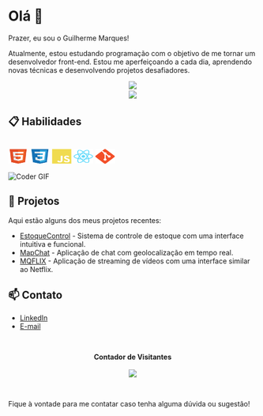 # Olá 👋 

Prazer, eu sou o Guilherme Marques!

Atualmente, estou estudando programação com o objetivo de me tornar um desenvolvedor front-end. Estou me aperfeiçoando a cada dia, aprendendo novas técnicas e desenvolvendo projetos desafiadores.

<div align="center">
  <a href="https://github.com/droidmarx">
    <img height="180em" src="https://github-readme-stats.vercel.app/api?username=droidmarx&show_icons=true&theme=tokyonight&include_all_commits=true&count_private=true"/>
    <br>
    <img height="180em" src="https://github-readme-stats.vercel.app/api/top-langs/?username=droidmarx&layout=compact&langs_count=7&theme=tokyonight"/>
  </a>
</div>

## 📋 Habilidades
<div style="display: inline_block"><br>
  <img align="center" alt="HTML" height="30" width="40" src="https://raw.githubusercontent.com/devicons/devicon/master/icons/html5/html5-original.svg">
  <img align="center" alt="CSS" height="30" width="40" src="https://raw.githubusercontent.com/devicons/devicon/master/icons/css3/css3-original.svg">
  <img align="center" alt="JavaScript" height="30" width="40" src="https://raw.githubusercontent.com/devicons/devicon/master/icons/javascript/javascript-plain.svg">
  <img align="center" alt="React" height="30" width="40" src="https://raw.githubusercontent.com/devicons/devicon/master/icons/react/react-original.svg">
  <img align="center" alt="Git" height="30" width="40" src="https://raw.githubusercontent.com/devicons/devicon/master/icons/git/git-original.svg">
</div>

<br>

<img alt="Coder GIF" height="250" width="350" src="https://cdn.dribbble.com/users/730703/screenshots/6581243/avento.gif" />

## 📂 Projetos
Aqui estão alguns dos meus projetos recentes:

- [EstoqueControl](https://github.com/droidmarx/EstoqueControl) - Sistema de controle de estoque com uma interface intuitiva e funcional. 
- [MapChat](https://github.com/droidmarx/MapChat) - Aplicação de chat com geolocalização em tempo real.
- [MQFLIX](https://github.com/droidmarx/MQFLIX) - Aplicação de streaming de vídeos com uma interface similar ao Netflix.

## 📫 Contato
- [LinkedIn](https://www.linkedin.com/in/guimqs?utm_source=share&utm_campaign=share_via&utm_content=profile&utm_medium=android_app)
- [E-mail](mailto:droidmarx@gmail.com)

<div align="center">
  <br>
  <p align="center"><b>Contador de Visitantes</b></p>  
  <p align="center"><img align="center" src="https://profile-counter.glitch.me/{droidmarx}/count.svg" /></p> 
  <br>
</div>

Fique à vontade para me contatar caso tenha alguma dúvida ou sugestão!
